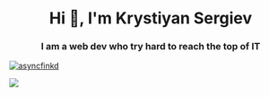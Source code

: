 <h1 align="center">Hi 👋, I'm Krystiyan Sergiev</h1>
<h3 align="center">I am a web dev who try hard to reach the top of IT</h3>
<p align="left"> <a href="https://github.com/ryo-ma/github-profile-trophy"><img src="https://github-profile-trophy.vercel.app/?username=asyncfinkd&theme=onedark&margin-w=15&margin-h=15&column=7" alt="asyncfinkd" /></a> </p>
<div>
<img src="https://github-readme-stats.vercel.app/api/top-langs/?username=asyncfinkd&layout=compact&theme=onedark&langs_count=15" />
</div>
